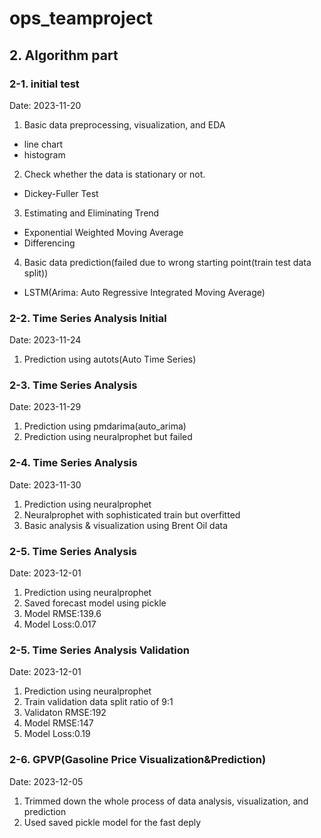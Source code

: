 # ops_teamproject

## 2. Algorithm part
### 2-1. initial test
Date: 2023-11-20
1. Basic data preprocessing, visualization, and EDA
  - line chart
  - histogram
2. Check whether the data is stationary or not.
  - Dickey-Fuller Test
3. Estimating and Eliminating Trend
  - Exponential Weighted Moving Average
  - Differencing
4. Basic data prediction(failed due to wrong starting point(train test data split))
- LSTM(Arima: Auto Regressive Integrated Moving Average)

### 2-2. Time Series Analysis Initial
Date: 2023-11-24
1. Prediction using autots(Auto Time Series)

### 2-3. Time Series Analysis 
Date: 2023-11-29
1. Prediction using pmdarima(auto_arima)
2. Prediction using neuralprophet but failed

### 2-4. Time Series Analysis 
Date: 2023-11-30
1. Prediction using neuralprophet
2. Neuralprophet with sophisticated train but overfitted
3. Basic analysis & visualization using Brent Oil data

### 2-5. Time Series Analysis 
Date: 2023-12-01
1. Prediction using neuralprophet
2. Saved forecast model using pickle
3. Model RMSE:139.6
4. Model Loss:0.017

### 2-5. Time Series Analysis Validation 
Date: 2023-12-01
1. Prediction using neuralprophet
2. Train validation data split ratio of 9:1
3. Validaton RMSE:192
4. Model RMSE:147
5. Model Loss:0.19

### 2-6. GPVP(Gasoline Price Visualization&Prediction) 
Date: 2023-12-05
1. Trimmed down the whole process of data analysis, visualization, and prediction
2. Used saved pickle model for the fast deply